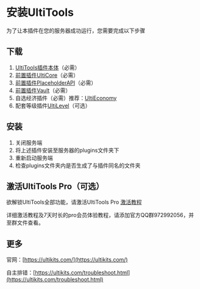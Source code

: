 # 安装UltiTools

为了让本插件在您的服务器成功运行，您需要完成以下步骤

## 下载

1. [UltiTools插件本体](https://www.spigotmc.org/resources/ultikits-ultitools.85214/)（必需）
2. [前置插件UltiCore](https://www.spigotmc.org/resources/ultikits-ulticore.86207/)（必需）
3. [前置插件PlaceholderAPI](https://www.spigotmc.org/resources/placeholderapi.6245/)（必需）
4. [前置插件Vault](https://www.spigotmc.org/resources/vault.34315/)（必需）
5. 自选经济插件（必需）推荐：[UltiEconomy](https://www.mcbbs.net/thread-1060351-1-1.html)
6. 配套等级插件[UltiLevel](https://www.mcbbs.net/thread-1060810-1-1.html)（可选）

## 安装

1. 关闭服务端
2. 将上述插件安装至服务器的plugins文件夹下
3. 重新启动服务端
4. 检查plugins文件夹内是否生成了与插件同名的文件夹

## 激活UltiTools Pro（可选）

欲解锁UltiTools全部功能，请激活UltiTools Pro [激活教程](/guide/pro)

详细激活教程及7天时长的pro会员体验教程，请添加官方QQ群972992056，并至群文件查看。

## 更多

官网：[https://ultikits.com/](https://ultikits.com/)

自主排错：[https://ultikits.com/troubleshoot.html](https://ultikits.com/troubleshoot.html)
